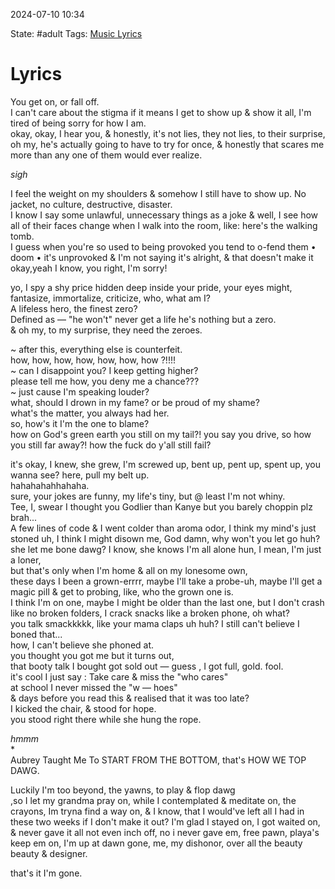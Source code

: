 
2024-07-10 10:34 

State: #adult 
Tags: [Music Lyrics](Music%20Lyrics.md)
# Lyrics

You get on, or fall off.  
I can't care about the stigma if it means I get to show up & show it all, I'm tired of being sorry for how I am.  
okay, okay, I hear you, & honestly, it's not lies, they not lies, to their surprise, oh my, he's actually going to have to try for once, & honestly that scares me more than any one of them would ever realize.  
  
*sigh*  
  
I feel the weight on my shoulders & somehow I still have to show up. No jacket, no culture, destructive, disaster.  
I know I say some unlawful, unnecessary things as a joke & well, I see how all of their faces change when I walk into the room, like: here's the walking tomb.  
I guess when you're so used to being provoked you tend to o-fend them • doom • it's unprovoked & I'm not saying it's alright, & that doesn't make it okay,yeah I know, you right, I'm sorry!  
  
yo, I spy a shy price hidden deep inside your pride, your eyes might, fantasize, immortalize, criticize, who, what am I?  
A lifeless hero, the finest zero?  
Defined as — "he won't" never get a life he's nothing but a zero.  
& oh my, to my surprise, they need the zeroes.  
  
~ after this, everything else is counterfeit.  
how, how, how, how, how, how, how ?!!!!  
~ can I disappoint you? I keep getting higher?  
please tell me how, you deny me a chance???  
~ just cause I'm speaking louder?  
what, should I drown in my fame? or be proud of my shame?  
what's the matter, you always had her.  
so, how's it I'm the one to blame?  
how on God's green earth you still on my tail?! you say you drive, so how you still far away?! how the fuck do y'all still fail?  
  
it's okay, I knew, she grew, I'm screwed up, bent up, pent up, spent up, you wanna see? here, pull my belt up.  
hahahahahhahaha.  
sure, your jokes are funny, my life's tiny, but @ least I'm not whiny.  
Tee, I, swear I thought you Godlier than Kanye but you barely choppin plz brah...  
A few lines of code & I went colder than aroma odor, I think my mind's just stoned uh, I think I might disown me, God damn, why won't you let go huh? she let me bone dawg? I know, she knows I'm all alone hun, I mean, I'm just a loner,  
but that's only when I'm home & all on my lonesome own,  
these days I been a grown-errrr, maybe I'll take a probe-uh, maybe I'll get a magic pill & get to probing, like, who the grown one is.  
I think I'm on one, maybe I might be older than the last one, but I don't crash like no broken folders, I crack snacks like a broken phone, oh what?  
you talk smackkkkk, like your mama claps uh huh? I still can't believe I boned that...  
how, I can't believe she phoned at.  
you thought you got me but it turns out,  
that booty talk I bought got sold out — guess , I got full, gold. fool.  
it's cool I just say : Take care & miss the "who cares"  
at school I never missed the "w — hoes"  
& days before you read this & realised that it was too late?  
I kicked the chair, & stood for hope.  
you stood right there while she hung the rope.  
  
*hmmm*  
*  
Aubrey Taught Me To START FROM THE BOTTOM, that's HOW WE TOP DAWG.  
  
Luckily I'm too beyond, the yawns, to play & flop dawg  
,so I let my grandma pray on, while I contemplated & meditate on, the crayons, Im tryna find a way on, & I know, that I would've left all I had in these two weeks if I don't make it out? I'm glad I stayed on, I got waited on, & never gave it all not even inch off, no i never gave em, free pawn, playa's keep em on, I'm up at dawn gone, me, my dishonor, over all the beauty beauty & designer.  
  
that's it I'm gone.